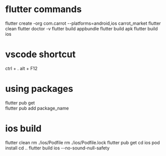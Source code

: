 # flutter commands

flutter create -org com.carrot --platforms=android,ios carrot_market
flutter clean
flutter doctor -v
flutter build appbundle
flutter build apk
flutter build ios

# vscode shortcut

ctrl + .
alt + F12

# using packages

flutter pub get  
flutter pub add package_name

# ios build

flutter clean
rm ./ios/Podfile
rm ./ios/Podfile.lock
flutter pub get
cd ios
pod install
cd ..
flutter build ios --no-sound-null-safety
